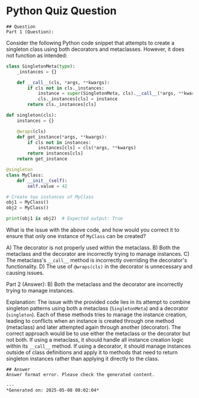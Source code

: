 # Python Quiz Question
    
    ## Question
    Part 1 (Question):
Consider the following Python code snippet that attempts to create a singleton class using both decorators and metaclasses. However, it does not function as intended:

```python
class SingletonMeta(type):
    _instances = {}

    def __call__(cls, *args, **kwargs):
        if cls not in cls._instances:
            instance = super(SingletonMeta, cls).__call__(*args, **kwargs)
            cls._instances[cls] = instance
        return cls._instances[cls]

def singleton(cls):
    instances = {}

    @wraps(cls)
    def get_instance(*args, **kwargs):
        if cls not in instances:
            instances[cls] = cls(*args, **kwargs)
        return instances[cls]
    return get_instance

@singleton
class MyClass:
    def __init__(self):
        self.value = 42

# Create two instances of MyClass
obj1 = MyClass()
obj2 = MyClass()

print(obj1 is obj2)  # Expected output: True
```

What is the issue with the above code, and how would you correct it to ensure that only one instance of `MyClass` can be created?

A) The decorator is not properly used within the metaclass.
B) Both the metaclass and the decorator are incorrectly trying to manage instances.
C) The metaclass's `__call__` method is incorrectly overriding the decorator's functionality.
D) The use of `@wraps(cls)` in the decorator is unnecessary and causing issues.

Part 2 (Answer):
B) Both the metaclass and the decorator are incorrectly trying to manage instances.

Explanation:
The issue with the provided code lies in its attempt to combine singleton patterns using both a metaclass (`SingletonMeta`) and a decorator (`singleton`). Each of these methods tries to manage the instance creation, leading to conflicts when an instance is created through one method (metaclass) and later attempted again through another (decorator). The correct approach would be to use either the metaclass or the decorator but not both. If using a metaclass, it should handle all instance creation logic within its `__call__` method. If using a decorator, it should manage instances outside of class definitions and apply it to methods that need to return singleton instances rather than applying it directly to the class.
    
    ## Answer
    Answer format error. Please check the generated content.
    
    ---
    *Generated on: 2025-05-08 08:02:04*
    